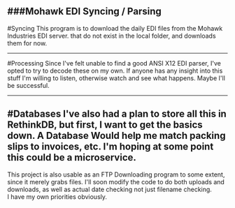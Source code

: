 ###Mohawk EDI Syncing / Parsing
---
#Syncing
This program is to download the daily EDI files from the Mohawk Industries EDI server.
that do not exist in the local folder, and downloads them for now.

---
#Processing
Since I've felt unable to find a good ANSI X12 EDI parser, I've opted to try to decode these on my own.
If anyone has any insight into this stuff I'm willing to listen, otherwise watch and see what happens.
Maybe I'll be successful.  

---
#Databases
I've also had a plan to store all this in RethinkDB, but first, I want to get the basics down.  A Database
Would help me match packing slips to invoices, etc.  I'm hoping at some point this could be a microservice.  
----

This project is also usable as an FTP Downloading program to some extent, since it merely grabs files.  I'll soon 
modify the code to do both uploads and downloads, as well as actual date checking not just filename checking.  
I have my own priorities obviously.  